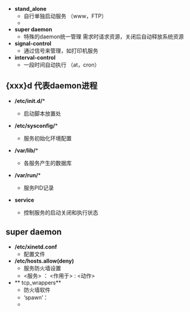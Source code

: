 - **stand_alone**
	- 自行单独启动服务 （www，FTP）
	- 
- **super daemon**
	- 特殊的daemon统一管理 需求时请求资源，关闭后自动释放系统资源
- **signal-control**
	- 通过信号来管理，如打印机服务
- **interval-control**
	- 一段时间自动执行 （at，cron）
## {xxx}d 代表daemon进程

- **/etc/init.d/***
	- 启动脚本放置处
- **/etc/sysconfig/***
	- 服务初始化环境配置
- **/var/lib/***
	- 各服务产生的数据库
- **/var/run/***
	- 服务PID记录

- **service**
	- 控制服务的启动关闭和执行状态

## super daemon
- **/etc/xinetd.conf**
	- 配置文件
- **/etc/hosts.allow(deny)**
	- 服务防火墙设置
	- <服务> ： <作用于> : <动作>
- ** tcp_wrappers**
	- 防火墙软件
	- ‘spawn’：
	- 
<!--stackedit_data:
eyJoaXN0b3J5IjpbMTc4MjU1MDkxLDYwNDM2NzAzNywtMTYzNj
A3MDI2MSwtMTk1NzM1MDM1NywtMTkyODA0OTA1MSwtNjM2MjM1
MTIsMTg4NTQ0MTcyM119
-->
